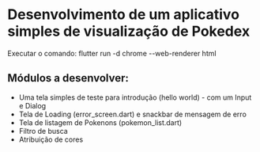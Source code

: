 # Desenvolvimento de um aplicativo simples de visualização de Pokedex

Executar o comando:
flutter run -d chrome --web-renderer html

## Módulos a desenvolver: 

- Uma tela simples de teste para introdução (hello world) - com um Input e Dialog
- Tela de Loading (error_screen.dart) e snackbar de mensagem de erro
- Tela de listagem de Pokenons (pokemon_list.dart)
- Filtro de busca
- Atribuição de cores